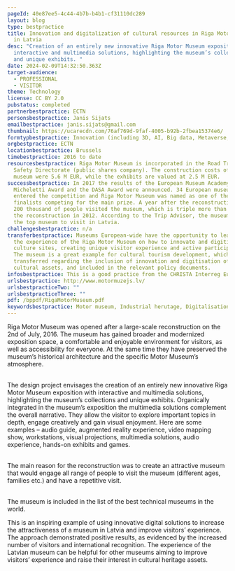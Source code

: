 ```yaml
---
pageId: 40e87ee5-4c44-4b7b-b4b1-cf31110dc289
layout: blog
type: bestpractice
title: Innovation and digitalization of cultural resources in Riga Motor Museum
  in Latvia
desc: "Creation of an entirely new innovative Riga Motor Museum exposition with
  interactive and multimedia solutions, highlighting the museum’s collections
  and unique exhibits. "
date: 2024-02-09T14:32:50.363Z
target-audience:
  - PROFESSIONAL
  - VISITOR
theme: Technology
license: CC BY 2.0
pubstatus: completed
partnerbestpractice: ECTN
personsbestpractice: Janis Sijats
emailbestpractice: janis.sijats@gmail.com
thumbnail: https://ucarecdn.com/76af769d-9faf-4005-b92b-2fbea15374e6/
formtypbestpractice: Innovation (including 3D, AI, Big data, Metaverse, etc)
orgbestpractice: ECTN
locationbestpractice: Brussels
timebestpractice: 2016 to date
resourcesbestpractice: Riga Motor Museum is incorporated in the Road Traffic
  Safety Directorate (public shares company). The construction costs of the
  museum were 5.6 M EUR, while the exhibits are valued at 2.5 M EUR.
successbestpractice: In 2017 the results of the European Museum Academy
  Micheletti Award and the DASA Award were announced. 34 European museums
  entered the competition and Riga Motor Museum was named as one of the ten
  finalists competing for the main prize. A year after the reconstruction almost
  200 thousand of people visited the museum, which is triple more than before
  the reconstruction in 2012. According to the Trip Advisor, the museum is is
  the top museum to visit in Latvia.
challengesbestpractice: n/a
transferbestpractice: Museums European-wide have the opportunity to learn from
  the experience of the Riga Motor Museum on how to innovate and digitize the
  culture sites, creating unique visitor experience and active participation.
  The museum is a great example for cultural tourism development, which can be
  transferred regarding the inclusion of innovation and digitisation of the
  cultural assets, and included in the relevant policy documents.
infosbestpractice: This is a good practice from the CHRISTA Interreg Europe project.
urlsbestpractice: http://www.motormuzejs.lv/
urlsbestpracticeTwo: ""
urlsbestpracticeThree: ""
pdf: /bppdf/RigaMotorMuseum.pdf
keywordsbestpractice: Motor museum, Industrial herutage, Digitalisation, Gamification
---
```



Riga Motor Museum was opened after a large-scale reconstruction on the 2nd of July, 2016. The museum has gained broader and modernized exposition space, a comfortable and enjoyable environment for visitors, as well as accessibility for everyone. At the same time they have preserved the museum’s historical architecture and the specific Motor Museum’s atmosphere.

\
The design project envisages the creation of an entirely new innovative Riga Motor Museum exposition with interactive and multimedia solutions, highlighting the museum’s collections and unique exhibits. Organically integrated in the museum’s exposition the multimedia solutions complement the overall narrative. They allow the visitor to explore important topics in depth, engage creatively and gain visual enjoyment. Here are some examples – audio guide, augmented reality experience, video mapping show, workstations, visual projections, multimedia solutions, audio experience, hands-on exhibits and games.

\
The main reason for the reconstruction was to create an attractive museum that would engage all range of people to visit the museum (different ages, families etc.) and have a repetitive visit.

\
The museum is included in the list of the best technical museums in the world.



This is an inspiring example of using innovative digital solutions to increase the attractiveness of a museum in Latvia and improve visitors’ experience. The approach demonstrated positive results, as evidenced by the increased number of visitors and international recognition. The experience of the Latvian museum can be helpful for other museums aiming to improve visitors’ experience and raise their interest in cultural heritage assets.
